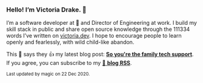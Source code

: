 ### Hello! I’m Victoria Drake. 👋

I’m a software developer at 💜 and Director of Engineering at work. I build my skill stack in public and share open source knowledge through the 111334 words I’ve written on [victoria.dev](https://victoria.dev). I hope to encourage people to learn openly and fearlessly, with wild child-like abandon.

This 🥑 says they 👍 my latest blog post: **[So you're the family tech support](https://victoria.dev/blog/so-youre-the-family-tech-support/)**. If you agree, you can subscribe to my [📡 **blog RSS**](https://victoria.dev/index.xml).

<sub>Last updated by magic on 22 Dec 2020.</sub>
